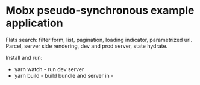 # Mobx pseudo-synchronous example application

Flats search: filter form, list, pagination, loading indicator, parametrized url. Parcel, server side rendering, dev and prod server, state hydrate.

Install and run:

* yarn watch - run dev server
* yarn build - build bundle and server in -
